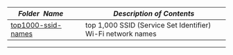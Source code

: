 |&nbsp;&nbsp;&nbsp;&nbsp;_Folder&nbsp;&nbsp;Name_&nbsp;&nbsp;&nbsp;&nbsp;| _Description of Contents_
|:----------------|--------------------------------------------------------------------------------------------------------------------------------------------------------
| [top1000-ssid-names](top1000-ssid-names.txt) |  top 1,000 SSID (Service Set Identifier) Wi-Fi network names 

* * *


